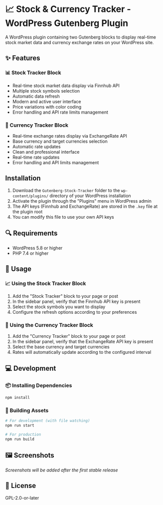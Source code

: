 # 📈 Stock & Currency Tracker - WordPress Gutenberg Plugin

A WordPress plugin containing two Gutenberg blocks to display real-time stock market data and currency exchange rates on your WordPress site.

## ✨ Features

### 📊 Stock Tracker Block

- Real-time stock market data display via Finnhub API
- Multiple stock symbols selection
- Automatic data refresh
- Modern and active user interface
- Price variations with color coding
- Error handling and API rate limits management

### 💱 Currency Tracker Block

- Real-time exchange rates display via ExchangeRate API
- Base currency and target currencies selection
- Automatic rate updates
- Clean and professional interface
- Real-time rate updates
- Error handling and API limits management

## Installation

1. Download the `Gutenberg-Stock-Tracker` folder to the `wp-content/plugins/` directory of your WordPress installation
2. Activate the plugin through the "Plugins" menu in WordPress admin
3. The API keys (Finnhub and ExchangeRate) are stored in the `.key` file at the plugin root
4. You can modify this file to use your own API keys

## 🔍 Requirements

- WordPress 5.8 or higher
- PHP 7.4 or higher

## 🚀 Usage

### 📈 Using the Stock Tracker Block

1. Add the "Stock Tracker" block to your page or post
2. In the sidebar panel, verify that the Finnhub API key is present
3. Select the stock symbols you want to display
4. Configure the refresh options according to your preferences

### 💱 Using the Currency Tracker Block

1. Add the "Currency Tracker" block to your page or post
2. In the sidebar panel, verify that the ExchangeRate API key is present
3. Select the base currency and target currencies
4. Rates will automatically update according to the configured interval

## 💻 Development

### 📦 Installing Dependencies

```bash
npm install
```

### 🔨 Building Assets

```bash
# For development (with file watching)
npm run start

# For production
npm run build
```

## 🖼️ Screenshots

_Screenshots will be added after the first stable release_

## 📄 License

GPL-2.0-or-later
